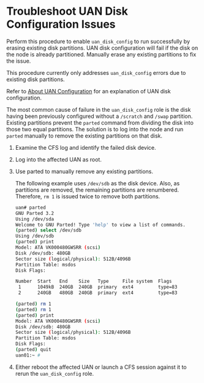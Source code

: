# Troubleshoot UAN Disk Configuration Issues

Perform this procedure to enable `uan_disk_config` to run successfully by erasing existing disk partitions. UAN disk configuration will fail if the disk on the node is already partitioned. Manually erase any existing partitions to fix the issue.

This procedure currently only addresses `uan_disk_config` errors due to existing disk partitions.

Refer to [About UAN Configuration](../operations/About_UAN_Configuration.md#about-uan-configuration) for an explanation of UAN disk configuration.

The most common cause of failure in the `uan_disk_config` role is the disk having been previously configured without a `/scratch` and `/swap` partition. Existing partitions prevent the `parted` command from dividing the disk into those two equal partitions. The solution is to log into the node and run `parted` manually to remove the existing partitions on that disk.

1. Examine the CFS log and identify the failed disk device.

2. Log into the affected UAN as root.

3. Use parted to manually remove any existing partitions.

    The following example uses `/dev/sdb` as the disk device. Also, as partitions are removed, the remaining partitions are renumbered. Therefore, `rm 1` is issued twice to remove both partitions.

    ```bash
    uan# parted
    GNU Parted 3.2
    Using /dev/sda
    Welcome to GNU Parted! Type 'help' to view a list of commands.
    (parted) select /dev/sdb
    Using /dev/sdb
    (parted) print
    Model: ATA VK000480GWSRR (scsi)
    Disk /dev/sdb: 480GB
    Sector size (logical/physical): 512B/4096B
    Partition Table: msdos
    Disk Flags:
    
    Number  Start   End    Size   Type     File system  Flags
     1      1049kB  240GB  240GB  primary  ext4         type=83
     2      240GB   480GB  240GB  primary  ext4         type=83
    
    (parted) rm 1
    (parted) rm 1
    (parted) print
    Model: ATA VK000480GWSRR (scsi)
    Disk /dev/sdb: 480GB
    Sector size (logical/physical): 512B/4096B
    Partition Table: msdos
    Disk Flags:
    (parted) quit
    uan01:~ #
    ```

4. Either reboot the affected UAN or launch a CFS session against it to rerun the `uan_disk_config` role.
